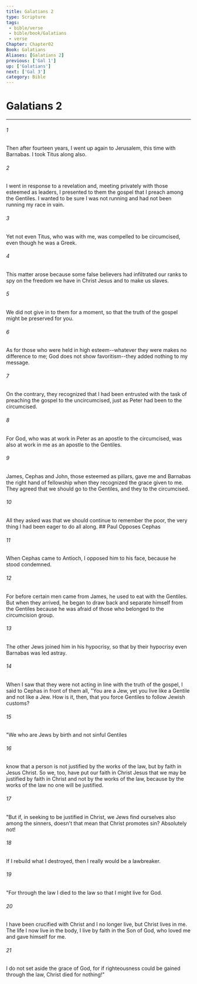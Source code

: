 ```yaml
---
title: Galatians 2
type: Scripture
tags:
 - bible/verse
 - bible/book/Galatians
 - verse
Chapter: Chapter02
Book: Galatians
Aliases: [Galatians 2]
previous: ['Gal 1']
up: ['Galatians']
next: ['Gal 3']
category: Bible
---
```

# Galatians 2

***


###### 1 
Then after fourteen years, I went up again to Jerusalem, this time with Barnabas. I took Titus along also. 

###### 2 
I went in response to a revelation and, meeting privately with those esteemed as leaders, I presented to them the gospel that I preach among the Gentiles. I wanted to be sure I was not running and had not been running my race in vain. 

###### 3 
Yet not even Titus, who was with me, was compelled to be circumcised, even though he was a Greek. 

###### 4 
This matter arose because some false believers had infiltrated our ranks to spy on the freedom we have in Christ Jesus and to make us slaves. 

###### 5 
We did not give in to them for a moment, so that the truth of the gospel might be preserved for you. 

###### 6 
As for those who were held in high esteem--whatever they were makes no difference to me; God does not show favoritism--they added nothing to my message. 

###### 7 
On the contrary, they recognized that I had been entrusted with the task of preaching the gospel to the uncircumcised, just as Peter had been to the circumcised. 

###### 8 
For God, who was at work in Peter as an apostle to the circumcised, was also at work in me as an apostle to the Gentiles. 

###### 9 
James, Cephas and John, those esteemed as pillars, gave me and Barnabas the right hand of fellowship when they recognized the grace given to me. They agreed that we should go to the Gentiles, and they to the circumcised. 

###### 10 
All they asked was that we should continue to remember the poor, the very thing I had been eager to do all along. ## Paul Opposes Cephas 

###### 11 
When Cephas came to Antioch, I opposed him to his face, because he stood condemned. 

###### 12 
For before certain men came from James, he used to eat with the Gentiles. But when they arrived, he began to draw back and separate himself from the Gentiles because he was afraid of those who belonged to the circumcision group. 

###### 13 
The other Jews joined him in his hypocrisy, so that by their hypocrisy even Barnabas was led astray. 

###### 14 
When I saw that they were not acting in line with the truth of the gospel, I said to Cephas in front of them all, "You are a Jew, yet you live like a Gentile and not like a Jew. How is it, then, that you force Gentiles to follow Jewish customs? 

###### 15 
"We who are Jews by birth and not sinful Gentiles 

###### 16 
know that a person is not justified by the works of the law, but by faith in Jesus Christ. So we, too, have put our faith in Christ Jesus that we may be justified by faith in Christ and not by the works of the law, because by the works of the law no one will be justified. 

###### 17 
"But if, in seeking to be justified in Christ, we Jews find ourselves also among the sinners, doesn't that mean that Christ promotes sin? Absolutely not! 

###### 18 
If I rebuild what I destroyed, then I really would be a lawbreaker. 

###### 19 
"For through the law I died to the law so that I might live for God. 

###### 20 
I have been crucified with Christ and I no longer live, but Christ lives in me. The life I now live in the body, I live by faith in the Son of God, who loved me and gave himself for me. 

###### 21 
I do not set aside the grace of God, for if righteousness could be gained through the law, Christ died for nothing!" 

